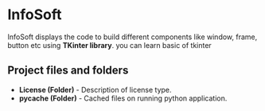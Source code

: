 # InfoSoft
InfoSoft displays the code to build different components like window, frame, button etc using **TKinter library**.
you can learn basic of tkinter
## Project files and folders
- **License (Folder)** - Description of license type.
- **__pycache__ (Folder)** - Cached files on running python application.
